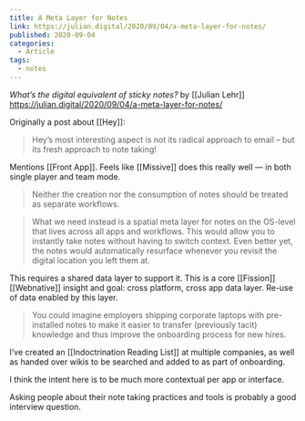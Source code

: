 ```yaml
---
title: A Meta Layer for Notes
link: https://julian.digital/2020/09/04/a-meta-layer-for-notes/
published: 2020-09-04
categories:
  - Article
tags:
  - notes
---
```


_What’s the digital equivalent of sticky notes?_ by [[Julian Lehr]] https://julian.digital/2020/09/04/a-meta-layer-for-notes/

Originally a post about [[Hey]]:
> Hey’s most interesting aspect is not its radical approach to email – but its fresh approach to note taking!

Mentions [[Front App]]. Feels like [[Missive]] does this really well — in both single player and team mode.

> Neither the creation nor the consumption of notes should be treated as separate workflows.

> What we need instead is a spatial meta layer for notes on the OS-level that lives across all apps and workflows. This would allow you to instantly take notes without having to switch context. Even better yet, the notes would automatically resurface whenever you revisit the digital location you left them at.

This requires a shared data layer to support it. This is a core [[Fission]] [[Webnative]] insight and goal: cross platform, cross app data layer. Re-use of data enabled by this layer.

> You could imagine employers shipping corporate laptops with pre-installed notes to make it easier to transfer (previously tacit) knowledge and thus improve the onboarding process for new hires.

I’ve created an [[Indoctrination Reading List]] at multiple companies, as well as handed over wikis to be searched and added to as part of onboarding. 

I think the intent here is to be much more contextual per app or interface. 

Asking people about their note taking practices and tools is probably a good interview question. 

